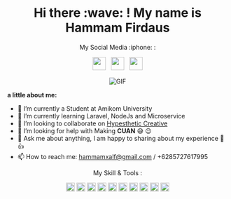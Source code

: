 <h1 align="center">Hi there :wave: ! My name is Hammam Firdaus</h1>
<p align="center">My Social Media :iphone: :</p>
<p align='center'>
  <a href="https://web.facebook.com/hammamxalf"><img height="30" src="https://raw.githubusercontent.com/FortAwesome/Font-Awesome/951a0d011f8c832991750c16136f8e260efa60b5/svgs/brands/facebook-square.svg"></a>&nbsp;&nbsp;
  <a href="https://instagram.com/mamxalf"><img height="30" src="https://raw.githubusercontent.com/FortAwesome/Font-Awesome/951a0d011f8c832991750c16136f8e260efa60b5/svgs/brands/instagram-square.svg"></a>&nbsp;&nbsp;
  <a href="https://www.linkedin.com/in/hammam-firdaus-426232196/"><img height="30" src="https://raw.githubusercontent.com/FortAwesome/Font-Awesome/951a0d011f8c832991750c16136f8e260efa60b5/svgs/brands/linkedin.svg"></a>
</p>


<!--
**mamxalf/mamxalf** is a ✨ _special_ ✨ repository because its `README.md` (this file) appears on your GitHub profile.
-->
<p align="center">
<img align="middle" alt="GIF" src="https://media.giphy.com/media/IpeYSEZshTefe/source.gif" />
</p>


**a little about me:**

- 🔭 I’m currently a Student at Amikom University
- 🌱 I’m currently learning Laravel, NodeJs and Microservice
- 👯 I’m looking to collaborate on [Hypesthetic Creative](https://www.instagram.com/hypestheticreative/)
- 🤔 I’m looking for help with Making **CUAN** :sweat_smile:   :wink:
- 💬 Ask me about anything, I am happy to sharing about my experience :feet:   :+1: 
- 📫 How to reach me: hammamxalf@gmail.com / +6285727617995

<p align="center">My Skill & Tools :</p>

<p align="center"><img src="https://devicons.github.io/devicon/devicon.git/icons/vuejs/vuejs-original-wordmark.svg" alt="vuejs" width="20" height="20"/> <img src="https://devicons.github.io/devicon/devicon.git/icons/bootstrap/bootstrap-plain.svg" alt="bootstrap" width="20" height="20"/> <img src="https://devicons.github.io/devicon/devicon.git/icons/css3/css3-original-wordmark.svg" alt="css3" width="20" height="20"/> <img src="https://devicons.github.io/devicon/devicon.git/icons/html5/html5-original-wordmark.svg" alt="html5" width="20" height="20"/> <img src="https://devicons.github.io/devicon/devicon.git/icons/javascript/javascript-original.svg" alt="javascript" width="20" height="20"/> <img src="https://devicons.github.io/devicon/devicon.git/icons/laravel/laravel-plain-wordmark.svg" alt="laravel" width="20" height="20"/> <img src="https://devicons.github.io/devicon/devicon.git/icons/mysql/mysql-original-wordmark.svg" alt="mysql" width="20" height="20"/> <img src="https://devicons.github.io/devicon/devicon.git/icons/php/php-original.svg" alt="php" width="20" height="20"/> <img src="https://devicons.github.io/devicon/devicon.git/icons/nodejs/nodejs-original-wordmark.svg" alt="nodejs" width="20" height="20"/> <img src="https://devicons.github.io/devicon/devicon.git/icons/express/express-original-wordmark.svg" alt="express" width="20" height="20"/></p>
